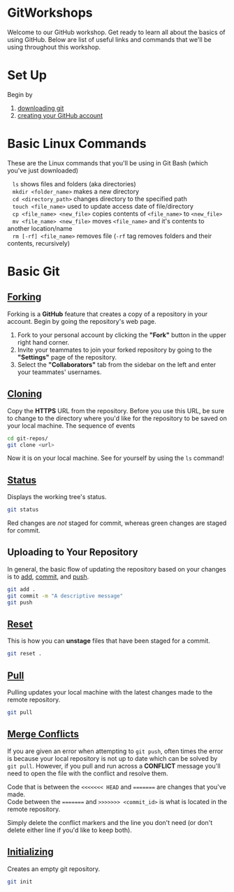 # GitWorkshops
Welcome to our GitHub workshop. Get ready to learn all about the basics of using GitHub. Below are list of useful links and commands that we'll be using throughout this workshop.

# Set Up
Begin by 
1. [downloading git](https://git-scm.com/downloads "Git Downloads")
2. [creating your GitHub account](https://github.com "GitHub Homepage")

# Basic Linux Commands
These are the Linux commands that you'll be using in Git Bash (which you've just downloaded)  

&nbsp;&nbsp;&nbsp;`ls` shows files and folders (aka directories)  
&nbsp;&nbsp;&nbsp;`mkdir <folder_name>` makes a new directory  
&nbsp;&nbsp;&nbsp;`cd <directory_path>` changes directory to the specified path  
&nbsp;&nbsp;&nbsp;`touch <file_name>` used to update access date of file/directory  
&nbsp;&nbsp;&nbsp;`cp <file_name> <new_file>` copies contents of `<file_name>` to `<new_file>`  
&nbsp;&nbsp;&nbsp;`mv <file_name> <new_file>` moves `<file_name>` and it's contents to another location/name  
&nbsp;&nbsp;&nbsp;`rm [-rf] <file_name>` removes file (`-rf` tag removes folders and their contents, recursively)

# Basic Git

## [Forking](https://guides.github.com/activities/forking/ "GitHub Guides: Forking")
Forking is a **GitHub** feature that creates a copy of a repository in your account. Begin by going the repository's web page.
1. Fork to your personal account by clicking the **"Fork"** button in the upper right hand corner.
2. Invite your teammates to join your forked repository by going to the **"Settings"** page of the repository.
3. Select the **"Collaborators"** tab from the sidebar on the left and enter your teammates' usernames.

## [Cloning](https://git-scm.com/docs/git-clone "Git Clone")
Copy the **HTTPS** URL from the repository. Before you use this URL, be sure to change to the directory where you'd like for the repository to be saved on your local machine. The sequence of events 

```bash
cd git-repos/
git clone <url>
``` 
Now it is on your local machine. See for yourself by using the `ls` command!

## [Status](https://git-scm.com/docs/git-status "Git Status")
Displays the working tree's status.
```bash
git status
``` 
Red changes are *not* staged for commit, whereas green changes are staged for commit.

## Uploading to Your Repository
In general, the basic flow of updating the repository based on your changes is to [add](https://git-scm.com/docs/git-add "Git Add"), [commit](https://git-scm.com/docs/git-commit "Git Commit"), and [push](https://git-scm.com/docs/git-push "Git Push").

```bash
git add .
git commit -m "A descriptive message"
git push
```

## [Reset](https://git-scm.com/docs/git-reset "Git Reset")
This is how you can **unstage** files that have been staged for a commit.

```bash
git reset .
```

## [Pull](https://git-scm.com/docs/git-pull "Git Pull")
Pulling updates your local machine with the latest changes made to the remote repository.

```bash
git pull
```

## [Merge Conflicts](https://help.github.com/articles/resolving-a-merge-conflict-using-the-command-line/ "Resolving Merge Conflicts")
If you are given an error when attempting to `git push`, often times the error is because your local repository is not up to date which can be solved by `git pull`. However, if you pull and run across a **CONFLICT** message you'll need to open the file with the conflict and resolve them.

Code that is between the `<<<<<<< HEAD` and `=======` are changes that you've made.  
Code between the `=======` and `>>>>>>> <commit_id>` is what is located in the remote repository.

Simply delete the conflict markers and the line you don't need (or don't delete either line if you'd like to keep both).


## [Initializing](https://git-scm.com/docs/git-init "Git Init")
Creates an empty git repository.

```bash
git init
```
